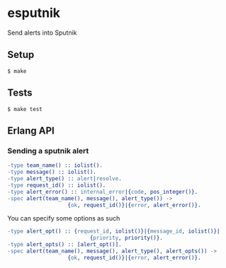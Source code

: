 # esputnik

Send alerts into Sputnik

## Setup

```
$ make
```

## Tests

```
$ make test
```

## Erlang API

### Sending a sputnik alert

``` erlang
-type team_name() :: iolist().
-type message() :: iolist().
-type alert_type() :: alert|resolve.
-type request_id() :: iolist().
-type alert_error() :: internal_error|{code, pos_integer()}.
-spec alert(team_name(), message(), alert_type()) ->
                   {ok, request_id()}|{error, alert_error()}.
```

You can specify some options as such

``` erlang
-type alert_opt() :: {request_id, iolist()}|{message_id, iolist()}|
                          {priority, priority()}.
-type alert_opts() :: [alert_opt()].
-spec alert(team_name(), message(), alert_type(), alert_opts()) ->
                   {ok, request_id()}|{error, alert_error()}.
```
